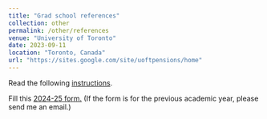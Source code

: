 ```yaml
---
title: "Grad school references"
collection: other
permalink: /other/references
venue: "University of Toronto"
date: 2023-09-11
location: "Toronto, Canada"
url: "https://sites.google.com/site/uoftpensions/home"
---
```


Read the following <a href='http://marcinpeski.github.io/files/Instructions.pdf'>instructions</a>.

Fill this <a href='https://forms.office.com/r/TanfxTXrgH'> 2024-25 form.</a> (If the form is for the previous academic year, please send me an email.)